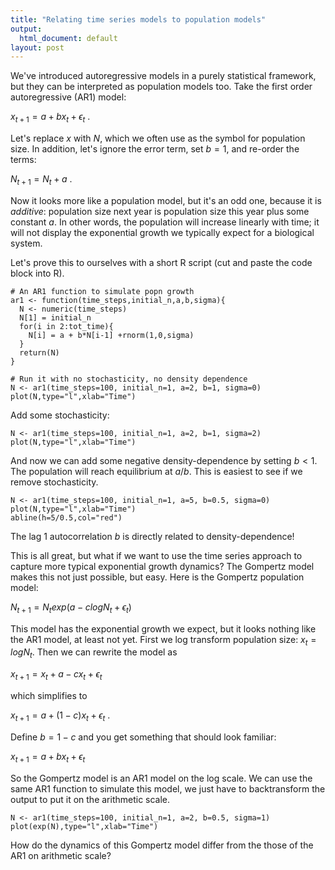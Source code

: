 ```yaml
---
title: "Relating time series models to population models"
output:
  html_document: default
layout: post
---
```


We've introduced autoregressive models in a purely statistical framework,
but they can be interpreted as population models too. Take the first order
autoregressive (AR1) model:

$x_{t+1} = a + bx_t +\epsilon_t$ .

Let's replace $x$ with $N$, which we often use as the symbol for
population size. In addition, let's ignore the error term, set $b=1$, 
and re-order the terms:

$N_{t+1} = N_t + a$ .

Now it looks more like a population model, but it's an odd one, because 
it is *additive*: population size next year is population size this year
plus some constant $a$. In other words, the population will increase
linearly with time; it will not display the exponential growth we 
typically expect for a biological system.

Let's prove this to ourselves with a short R script (cut and 
paste the code block into R).

```
# An AR1 function to simulate popn growth
ar1 <- function(time_steps,initial_n,a,b,sigma){
  N <- numeric(time_steps)
  N[1] = initial_n
  for(i in 2:tot_time){
    N[i] = a + b*N[i-1] +rnorm(1,0,sigma)
  }
  return(N)
}

# Run it with no stochasticity, no density dependence
N <- ar1(time_steps=100, initial_n=1, a=2, b=1, sigma=0)
plot(N,type="l",xlab="Time")

```
Add some stochasticity:

```
N <- ar1(time_steps=100, initial_n=1, a=2, b=1, sigma=2)
plot(N,type="l",xlab="Time")

```
And now we can add some negative density-dependence by 
setting $b<1$. The population will reach equilibrium
at $a/b$. This is easiest to see if we remove stochasticity.

```
N <- ar1(time_steps=100, initial_n=1, a=5, b=0.5, sigma=0)
plot(N,type="l",xlab="Time")
abline(h=5/0.5,col="red")

```
The lag 1 autocorrelation $b$ is directly related to density-dependence!

This is all great, but what if we want to use the time series approach
to capture more typical exponential growth dynamics? The Gompertz model makes
this not just possible, but easy. Here is the Gompertz population model:

$N_{t+1} = N_t exp (a - clogN_t + \epsilon_t)$

This model has the exponential growth we expect, but it looks 
nothing like the AR1 model, at least not yet. First we log transform
population size: $x_t = log N_t$. Then we can rewrite the model as

$x_{t+1} = x_t + a - cx_t + \epsilon_t$

which simplifies to

$x_{t+1} = a + (1-c)x_t + \epsilon_t$ .

Define $b = 1 - c$ and you get something that should look familiar:

$x_{t+1} = a + bx_t + \epsilon_t$

So the Gompertz model is an AR1 model on the log scale. 
We can use the same AR1 function to simulate this model, we 
just have to backtransform the output to put it on the arithmetic
scale.


```
N <- ar1(time_steps=100, initial_n=1, a=2, b=0.5, sigma=1)
plot(exp(N),type="l",xlab="Time")

```
How do the dynamics of this Gompertz model differ from the 
those of the AR1 on arithmetic scale?
